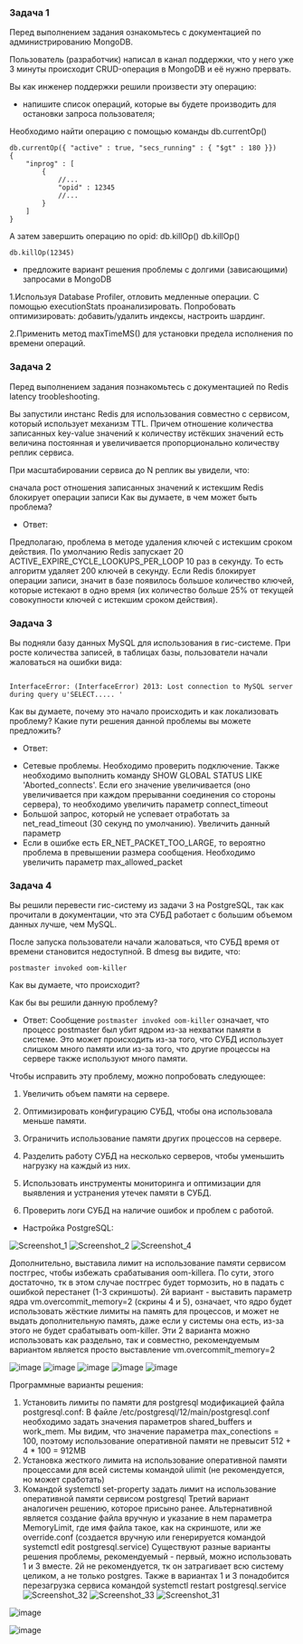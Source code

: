### Задача 1

Перед выполнением задания ознакомьтесь с документацией по администрированию MongoDB.

Пользователь (разработчик) написал в канал поддержки, что у него уже 3 минуты происходит CRUD-операция в MongoDB и её нужно прервать.

Вы как инженер поддержки решили произвести эту операцию:

* напишите список операций, которые вы будете производить для остановки запроса пользователя;

Необходимо найти операцию с помощью команды db.currentOp()

```
db.currentOp({ "active" : true, "secs_running" : { "$gt" : 180 }})
{
    "inprog" : [
        {
            //...
            "opid" : 12345
            //...
        }
    ]
}

```
А затем завершить операцию по opid: db.killOp()
db.killOp(<opId>)

```
db.killOp(12345)

```
* предложите вариант решения проблемы с долгими (зависающими) запросами в MongoDB

1.Используя Database Profiler, отловить медленные операции. С помощью executionStats проанализировать. Попробовать оптимизировать: добавить/удалить индексы, настроить шардинг.

2.Применить метод maxTimeMS() для установки предела исполнения по времени операций.

### Задача 2

Перед выполнением задания познакомьтесь с документацией по Redis latency troobleshooting.

Вы запустили инстанс Redis для использования совместно с сервисом, который использует механизм TTL. Причем отношение количества записанных key-value значений к количеству истёкших значений есть величина постоянная и увеличивается пропорционально количеству реплик сервиса.

При масштабировании сервиса до N реплик вы увидели, что:

сначала рост отношения записанных значений к истекшим
Redis блокирует операции записи
Как вы думаете, в чем может быть проблема?

* Ответ:

Предполагаю, проблема в методе удаления ключей с истекшим сроком действия. По умолчанию Redis запускает 20 ACTIVE_EXPIRE_CYCLE_LOOKUPS_PER_LOOP 10 раз в секунду. То есть алгоритм удаляет 200 ключей в секунду. Если Redis блокирует операции записи, значит в базе появилось большое количество ключей, которые истекают в одно время (их количество больше 25% от текущей совокупности ключей с истекшим сроком действия).

### Эадача 3

Вы подняли базу данных MySQL для использования в гис-системе. При росте количества записей, в таблицах базы, пользователи начали жаловаться на ошибки вида:

```

InterfaceError: (InterfaceError) 2013: Lost connection to MySQL server during query u'SELECT..... '

```

Как вы думаете, почему это начало происходить и как локализовать проблему?
Какие пути решения данной проблемы вы можете предложить?

* Ответ:


- Сетевые проблемы. Необходимо проверить подключение. Также необходимо выполнить команду 
SHOW GLOBAL STATUS LIKE 'Aborted_connects'. Если его значение увеличивается (оно увеличивается 
при каждом прерыванни соединения со стороны сервера), то необходимо увеличить параметр connect_timeout
- Большой запрос, который не успевает отработать за net_read_timeout (30 секунд по умолчанию). 
Увеличить данный параметр
- Если в ошибке есть ER_NET_PACKET_TOO_LARGE, то вероятно проблема в превышении размера сообщения. 
Необходимо увеличить параметр max_allowed_packet

### Задача 4

Вы решили перевести гис-систему из задачи 3 на PostgreSQL, так как прочитали в документации, что эта СУБД работает с большим объемом данных лучше, чем MySQL.

После запуска пользователи начали жаловаться, что СУБД время от времени становится недоступной. В dmesg вы видите, что:

```
postmaster invoked oom-killer

```
Как вы думаете, что происходит?

Как бы вы решили данную проблему?

* Ответ:
Сообщение `postmaster invoked oom-killer` означает, что процесс postmaster был убит ядром из-за нехватки памяти в системе. Это может происходить из-за того, что СУБД использует слишком много памяти или из-за того, что другие процессы на сервере также используют много памяти.

Чтобы исправить эту проблему, можно попробовать следующее:

1. Увеличить объем памяти на сервере.

2. Оптимизировать конфигурацию СУБД, чтобы она использовала меньше памяти.

3. Ограничить использование памяти других процессов на сервере.

4. Разделить работу СУБД на несколько серверов, чтобы уменьшить нагрузку на каждый из них.

5. Использовать инструменты мониторинга и оптимизации для выявления и устранения утечек памяти в СУБД.

6. Проверить логи СУБД на наличие ошибок и проблем с работой.

* Настройка PostgreSQL:
  
![Screenshot_1](https://github.com/Tichenko/devops-netology/assets/116817153/2e25ca59-72a9-4a66-ad2d-e25cc0916cc7)
![Screenshot_2](https://github.com/Tichenko/devops-netology/assets/116817153/b510a494-18f5-47ab-aa77-27d13629e75b)
![Screenshot_4](https://github.com/Tichenko/devops-netology/assets/116817153/30b441f7-cab7-4b37-ab39-f55bb6e90560)

Дополнительно, выставила лимит на использование памяти сервисом постгрес, чтобы избежать срабатывания oom-killera. По сути, этого достаточно, тк в этом случае постгрес будет тормозить, но в падать с ошибкой перестанет (1-3 скриншоты).
2й вариант - выставить параметр ядра vm.overcommit_memory=2 (скрины 4 и 5), означает, что ядро будет использовать жёсткие лимиты на память для процессов, и может не выдать дополнительную память, даже если у системы она есть, из-за этого не будет срабатывать oom-killer.
Эти 2 варианта можно использовать как раздельно, так и совместно, рекомендуемым вариантом является просто выставление vm.overcommit_memory=2

![image](https://github.com/Tichenko/devops-netology/assets/116817153/3a68c977-932d-4353-9be7-0f77a8e54a98)
![image](https://github.com/Tichenko/devops-netology/assets/116817153/68723679-45f9-42a6-b9af-2af3b45157d3)
![image](https://github.com/Tichenko/devops-netology/assets/116817153/36e988f9-0b54-4c74-b7a8-dca2b804cdf3)
![image](https://github.com/Tichenko/devops-netology/assets/116817153/cb914b57-e6c2-417d-adff-e7fefc803f76)
![image](https://github.com/Tichenko/devops-netology/assets/116817153/a7f5db45-0bf8-4dc0-b5ef-91838a1d0d56)

Программные варианты решения: 

1. Установить лимиты по памяти для postgresql модификацией файла postgresql.conf:
   В файле /etc/postgresql/12/main/postgresql.conf необходимо задать значения параметров shared_buffers и work_mem.
    Мы видим, что значение параметра max_conections = 100, поэтому использование оперативной памяти не превысит 512 + 4 * 100 = 912MB
2. Установка жесткого лимита на использование оперативной памяти процессами для всей системы командой ulimit (не рекомендуется, но может сработать)
3. Командой systemctl set-property задать лимит на использование оперативной памяти сервисом postgresql
Третий вариант аналогичен решению, которое присыно ранее. Альтернативной является создание файла вручную и указание в нем параметра MemoryLimit, где имя файла такое, как на скриншоте, или же override.conf (создается вручную или генерируется командой systemctl edit postgresql.service)
Существуют разные варианты решения проблемы, рекомендуемый - первый, можно использовать 1 и 3 вместе. 2й не рекомендуется, тк он затрагивает всю систему целиком, а не только postgres.
Также в вариантах 1 и 3 понадобится перезагрузка сервиса командой systemctl restart postgresql.service
![Screenshot_32](https://github.com/Tichenko/devops-netology/assets/116817153/f555fe53-2b69-45e9-9c0f-5c2712aa5c87)
![Screenshot_33](https://github.com/Tichenko/devops-netology/assets/116817153/05006d08-9934-47e3-a807-af428c7a7603)
![Screenshot_31](https://github.com/Tichenko/devops-netology/assets/116817153/46daa692-77f0-40bd-ba4a-5dbcaeb5e9ef)

![image](https://github.com/Tichenko/devops-netology/assets/116817153/8f419b98-3b8d-44d9-bc93-dce4d29464b9)

![image](https://github.com/Tichenko/devops-netology/assets/116817153/95600e6d-98ee-4723-b4c5-ba5d9bf8c85c)










